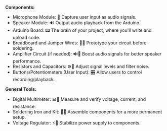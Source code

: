 **Components:**
- Microphone Module: 🎤 Capture user input as audio signals.
- Speaker Module: 🔊 Output audio playback from the Arduino.
- Arduino Board: 📟 The brain of your project, where you'll write and upload code.
- Breadboard and Jumper Wires: 🍞🔗 Prototype your circuit before soldering.
- Amplifier Circuit (if needed): 🔊🔌 Boost audio signals for better speaker performance.
- Resistors and Capacitors: ⚙️🔌 Adjust signal levels and filter noise.
- Buttons/Potentiometers (User Input): 🎛️ Allow users to control recording/playback.

**General Tools:**
- Digital Multimeter: 📊🔌 Measure and verify voltage, current, and resistance.
- Soldering Iron and Kit: 🧰🔥 Assemble components for a more permanent setup.
- Voltage Regulator: ⚡🔌 Stabilize power supply to components.
